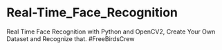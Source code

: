 # Real-Time_Face_Recognition
Real Time Face Recognition with Python and OpenCV2, Create Your Own Dataset and Recognize that. #FreeBirdsCrew
